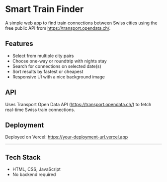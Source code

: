 # Smart Train Finder

A simple web app to find train connections between Swiss cities using the free public API from https://transport.opendata.ch/.

## Features

- Select from multiple city pairs
- Choose one-way or roundtrip with nights stay
- Search for connections on selected date(s)
- Sort results by fastest or cheapest
- Responsive UI with a nice background image

## API

Uses Transport Open Data API (https://transport.opendata.ch/) to fetch real-time Swiss train connections.

## Deployment

Deployed on Vercel: https://your-deployment-url.vercel.app

---

## Tech Stack

- HTML, CSS, JavaScript
- No backend required

